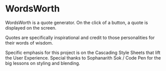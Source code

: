 WordsWorth
===================
WordsWorth is a quote generator. On the click of a button, a quote is displayed on the screen.

Quotes are specifically inspirational and credit to those personalities for their words of wisdom.

Specific emphasis for this project is on the Cascading Style Sheets that lift the User Experience. Special thanks to Sophanarith Sok / Code Pen for the big lessons on styling and blending. 
